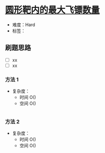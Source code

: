 # [圆形靶内的最大飞镖数量](https://leetcode-cn.com/problems/maximum-number-of-darts-inside-of-a-circular-dartboard/)

- 难度：Hard
- 标签：

## 刷题思路

- [ ] xx
- [ ] xx

### 方法 1

- 复杂度：
    - 时间 O()
    - 空间 O()

``` js

```

### 方法 2

- 复杂度：
    - 时间 O()
    - 空间 O()

``` js

```
